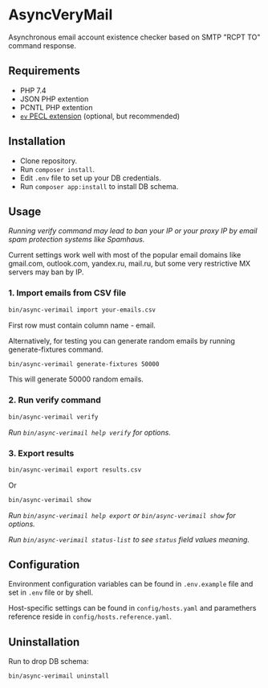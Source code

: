 # AsyncVeryMail

Asynchronous email account existence checker based on SMTP "RCPT TO" command response.

## Requirements

- PHP 7.4
- JSON PHP extention
- PCNTL PHP extention
- [`ev` PECL extension](https://pecl.php.net/package/ev) (optional, but recommended)


## Installation

- Clone repository.
- Run `composer install`.
- Edit `.env` file to set up your DB credentials.
- Run `composer app:install` to install DB schema. 

## Usage

*Running verify command may lead to ban your IP or your proxy IP by email spam protection systems like Spamhaus.*

Current settings work well with most of the popular email domains like gmail.com, outlook.com, yandex.ru, mail.ru,
 but some very restrictive MX servers may ban by IP.

### 1. Import emails from CSV file

```bash
bin/async-verimail import your-emails.csv
```

First row must contain column name - email.

Alternatively, for testing you can generate random emails by running generate-fixtures command.

```bash
bin/async-verimail generate-fixtures 50000
```

This will generate 50000 random emails.

### 2. Run verify command
  
```bash
bin/async-verimail verify
```

*Run `bin/async-verimail help verify` for options.*

### 3. Export results

```bash
bin/async-verimail export results.csv
```

Or
```bash
bin/async-verimail show
```

*Run `bin/async-verimail help export` or `bin/async-verimail show` for options.*

*Run `bin/async-verimail status-list` to see `status` field values meaning.*

## Configuration

Environment configuration variables can be found in `.env.example` file and set in `.env` file or by shell.

Host-specific settings can be found in `config/hosts.yaml` and paramethers reference reside in `config/hosts.reference.yaml`.

## Uninstallation

Run to drop DB schema:

```bash
bin/async-verimail uninstall
```
